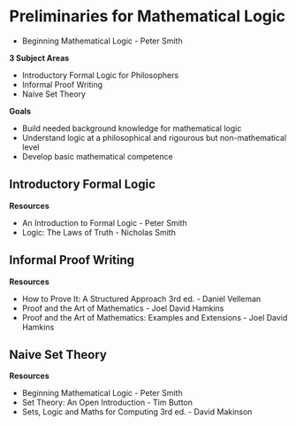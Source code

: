 # Preliminaries for Mathematical Logic

- Beginning Mathematical Logic - Peter Smith

**3 Subject Areas**

- Introductory Formal Logic for Philosophers
- Informal Proof Writing
- Naive Set Theory

**Goals**

- Build needed background knowledge for mathematical logic
- Understand logic at a philosophical and rigourous but non-mathematical level
- Develop basic mathematical competence

## Introductory Formal Logic

**Resources**

- An Introduction to Formal Logic - Peter Smith
- Logic: The Laws of Truth - Nicholas Smith

## Informal Proof Writing

**Resources**

- How to Prove It: A Structured Approach 3rd ed. - Daniel Velleman
- Proof and the Art of Mathematics - Joel David Hamkins
- Proof and the Art of Mathematics: Examples and Extensions - Joel David Hamkins

## Naive Set Theory

**Resources**

- Beginning Mathematical Logic - Peter Smith
- Set Theory: An Open Introduction - Tim Button
- Sets, Logic and Maths for Computing 3rd ed. - David Makinson
